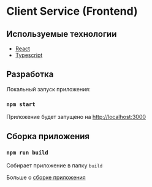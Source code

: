 # Client Service (Frontend)

## Используемые технологии

* [React](https://ru.reactjs.org/)
* [Typescript](https://www.typescriptlang.org/docs/handbook/intro.html)

## Разработка

Локальный запуск приложения:

### `npm start`

Приложение будет запущено на [http://localhost:3000](http://localhost:3000) 

## Сборка приложения

### `npm run build`

Собирает приложение в папку `build`

Больше о [сборке приложения](https://create-react-app.dev/docs/deployment/)
